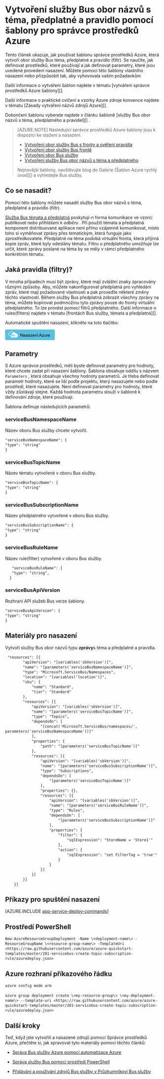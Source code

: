 <properties
    pageTitle="Vytvoření obor služby Bus s tématu předplatného a pravidel pomocí šablony správce prostředků Azure | Microsoft Azure"
    description="Vytvoření služby Bus obor názvů s téma, předplatné a pravidla pomocí šablony správce prostředků Azure"
    services="service-bus"
    documentationCenter=".net"
    authors="ShubhaVijayasarathy"
    manager="timlt"
    editor=""/>

<tags
    ms.service="service-bus"
    ms.devlang="tbd"
    ms.topic="article"
    ms.tgt_pltfrm="dotnet"
    ms.workload="na"
    ms.date="10/25/2016"
    ms.author="ShubhaVijayasarathy"/>

# <a name="create-a-service-bus-namespace-with-topic-subscription-and-rule-using-an-azure-resource-manager-template"></a>Vytvoření služby Bus obor názvů s téma, předplatné a pravidlo pomocí šablony pro správce prostředků Azure

Tento článek ukazuje, jak používat šablonu správce prostředků Azure, která vytvoří obor služby Bus téma, předplatné a pravidlo (filtr). Se naučíte, jak definovat prostředků, které používají a jak definovat parametry, které jsou uvedené provedení nasazení. Můžete pomocí této šablony vlastního nasazení nebo přizpůsobit tak, aby vyhovovala vašim požadavkům

Další informace o vytváření šablon najdete v tématu [vytváření správce prostředků Azure šablony][].

Další informace o praktické cvičení a vzorky Azure zdroje konvence najdete v tématu [Zásady vytváření názvů zdrojů Azure][].

Dokončení šablonu vyberete najdete v článku šabloně [služby Bus obor názvů s téma, předplatného a pravidel][] .

>[AZURE.NOTE] Následující správce prostředků Azure šablony jsou k dispozici ke stažení a nasazení.
>
>-    [Vytvoření obor služby Bus s fronty a ověření pravidla](service-bus-resource-manager-namespace-auth-rule.md)
>-    [Vytvoření obor služby Bus frontě](service-bus-resource-manager-namespace-queue.md)
>-    [Vytvoření obor Bus služby](service-bus-resource-manager-namespace.md)
>-    [Vytvoření služby Bus obor názvů s téma a předplatného](service-bus-resource-manager-namespace-topic.md)
>
>Nejnovější šablony, navštěvujte blog do Galerie [Šablon Azure rychlý úvod][] a vyhledejte Bus služby.

## <a name="what-will-you-deploy"></a>Co se nasadit?

Pomocí této šablony můžete nasadit služby Bus obor názvů s téma, předplatné a pravidlo (filtr).

[Služba Bus témata a předplatná](service-bus-queues-topics-subscriptions.md#topics-and-subscriptions) poskytují-n forma komunikace ve vzorci *publikovat nebo přihlášení k odběru* . Při použití témata a předplatná komponent distribuované aplikace není přímo vzájemně komunikovat, místo toho si vyměňovat zprávy přes tematickým, která funguje jako zprostředkovatele. Předplatné na téma podobá virtuální fronta, která přijímá kopie zpráv, které byly odeslány tématu. Filtru u předplatného umožňuje lze určit, které zprávy poslané na téma by se měly v rámci předplatného konkrétním tématu.

## <a name="what-are-rules-filters"></a>Jaká pravidla (filtry)?

V mnoha případech musí být zprávy, které mají zvláštní znaky zpracovány různými způsoby. Aby, můžete nakonfigurovat předplatná pro vyhledání zpráv, které mají požadované vlastnosti a pak proveďte některé změny těchto vlastností. Během služby Bus předplatná zobrazit všechny zprávy na téma, můžete kopírovat podmnožinu tyto zprávy pouze do fronty virtuální předplatného. To lze provést pomocí filtrů předplatného. Další informace o rules(filters) najdete v tématu [frontách Bus služby, témata a předplatná][].

Automatické spuštění nasazení, klikněte na toto tlačítko:

[![Nasazení Azure](./media/service-bus-resource-manager-namespace-topic/deploybutton.png)](https://portal.azure.com/#create/Microsoft.Template/uri/https%3A%2F%2Fraw.githubusercontent.com%2FAzure%2Fazure-quickstart-templates%2Fmaster%2F201-servicebus-create-topic-subscription-rule%2Fazuredeploy.json)

## <a name="parameters"></a>Parametry

S Azure správce prostředků, měli byste definovat parametry pro hodnoty, které chcete zadat při nasazení šablony. Šablona obsahuje oddílu s názvem `Parameters` , která obsahuje všechny hodnoty parametrů. Je třeba definovat parametr hodnoty, které se liší podle projektu, který nasazujete nebo podle prostředí, které nasazujete. Není definovat parametry pro hodnoty, které vždy zůstávají stejné. Každá hodnota parametru slouží v šabloně k definování zdroje, které používají.

Šablona definuje následujících parametrů:

### <a name="servicebusnamespacename"></a>serviceBusNamespaceName

Název oboru Bus služby chcete vytvořit.

```
"serviceBusNamespaceName": {
"type": "string"
}
```

### <a name="servicebustopicname"></a>serviceBusTopicName

Název tématu vytvořené v oboru Bus služby.

```
"serviceBusTopicName": {
"type": "string"
}
```

### <a name="servicebussubscriptionname"></a>serviceBusSubscriptionName

Název předplatného vytvořené v oboru Bus služby.

```
"serviceBusSubscriptionName": {
"type": "string"
}
```
### <a name="servicebusrulename"></a>serviceBusRuleName

Název rule(filter) vytvořené v oboru Bus služby.

```
   "serviceBusRuleName": {
   "type": "string",
  }
```
### <a name="servicebusapiversion"></a>serviceBusApiVersion

Rozhraní API služeb Bus verze šablony.

```
"serviceBusApiVersion": {
"type": "string"
}
```
## <a name="resources-to-deploy"></a>Materiály pro nasazení

Vytvoří služby Bus obor názvů typu **zprávy**s téma a předplatné a pravidla.

```
 "resources": [{
        "apiVersion": "[variables('sbVersion')]",
        "name": "[parameters('serviceBusNamespaceName')]",
        "type": "Microsoft.ServiceBus/Namespaces",
        "location": "[variables('location')]",
        "sku": {
            "name": "Standard",
            "tier": "Standard"
        },
        "resources": [{
            "apiVersion": "[variables('sbVersion')]",
            "name": "[parameters('serviceBusTopicName')]",
            "type": "Topics",
            "dependsOn": [
                "[concat('Microsoft.ServiceBus/namespaces/', parameters('serviceBusNamespaceName'))]"
            ],
            "properties": {
                "path": "[parameters('serviceBusTopicName')]"
            },
            "resources": [{
                "apiVersion": "[variables('sbVersion')]",
                "name": "[parameters('serviceBusSubscriptionName')]",
                "type": "Subscriptions",
                "dependsOn": [
                    "[parameters('serviceBusTopicName')]"
                ],
                "properties": {},
                "resources": [{
                    "apiVersion": "[variables('sbVersion')]",
                    "name": "[parameters('serviceBusRuleName')]",
                    "type": "Rules",
                    "dependsOn": [
                        "[parameters('serviceBusSubscriptionName')]"
                    ],
                    "properties": {
                        "filter": {
                            "sqlExpression": "StoreName = 'Store1'"
                        },
                        "action": {
                            "sqlExpression": "set FilterTag = 'true'"
                        }
                    }
                }]
            }]
        }]
    }]
```

## <a name="commands-to-run-deployment"></a>Příkazy pro spuštění nasazení

[AZURE.INCLUDE [app-service-deploy-commands](../../includes/app-service-deploy-commands.md)]

## <a name="powershell"></a>Prostředí PowerShell

```
New-AzureResourceGroupDeployment -Name \<deployment-name\> -ResourceGroupName \<resource-group-name\> -TemplateUri <https://raw.githubusercontent.com/azure/azure-quickstart-templates/master/201-servicebus-create-topic-subscription-rule/azuredeploy.json>
```

## <a name="azure-cli"></a>Azure rozhraní příkazového řádku

```
azure config mode arm

azure group deployment create \<my-resource-group\> \<my-deployment-name\> --template-uri <https://raw.githubusercontent.com/azure/azure-quickstart-templates/master/201-servicebus-create-topic-subscription-rule/azuredeploy.json>
```

## <a name="next-steps"></a>Další kroky

Teď, když jste vytvořili a nasazené zdrojů pomocí Správce prostředků Azure, přečtěte si, jak spravovat tyto materiály pomocí těchto článků:

- [Správa Bus služby Azure pomocí automatizace Azure](service-bus-automation-manage.md)
- [Správa služby Bus pomocí prostředí PowerShell](service-bus-powershell-how-to-provision.md)
- [Přidávání a používání zdrojů Bus služby v Průzkumníkovi Bus služby](https://code.msdn.microsoft.com/Service-Bus-Explorer-f2abca5a)


  [Vytváření šablon správce prostředků Azure]: ../resource-group-authoring-templates.md
  [Rychlý úvod Azure šablony]: https://azure.microsoft.com/documentation/templates/?term=service+bus
  [Learn more about Service Bus topics and subscriptions]: service-bus-queues-topics-subscriptions.md
  [Using Azure PowerShell with Azure Resource Manager]: ../powershell-azure-resource-manager.md
  [Using the Azure CLI for Mac, Linux, and Windows with Azure Resource Management]: ../xplat-cli-azure-resource-manager.md
  [Konvence pojmenování Azure zdroje]: https://azure.microsoft.com/en-us/documentation/articles/guidance-naming-conventions/
  [Obor názvů služby Bus s téma, předplatné a pravidla]: https://github.com/Azure/azure-quickstart-templates/blob/master/201-servicebus-create-topic-subscription-rule/
  [Služba Bus fronty, témata a předplatné]:service-bus-queues-topics-subscriptions.md
  
